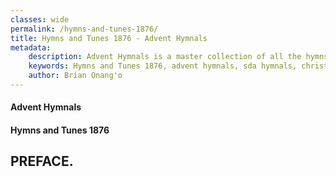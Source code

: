 ```yaml
---
classes: wide
permalink: /hymns-and-tunes-1876/
title: Hymns and Tunes 1876 - Advent Hymnals
metadata:
    description: Advent Hymnals is a master collection of all the hymns sung by adventists as contained in such hymnals as Christ in Song, Church hymnal and Seventh Day adventist hymnal, millenial harp. These are a rich source of church history as well as of music.
    keywords: Hymns and Tunes 1876, advent hymnals, sda hymnals, christ in song, church hymnal, millenial harp, sdah, seventh-day adventist hymnal
    author: Brian Onang'o
---
```


#### Advent Hymnals
#### Hymns and Tunes 1876

## PREFACE.